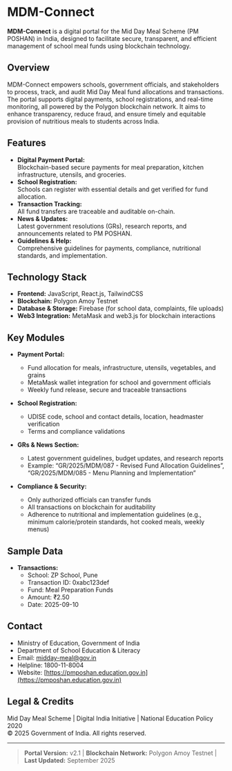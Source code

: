 # MDM-Connect

**MDM-Connect** is a digital portal for the Mid Day Meal Scheme (PM POSHAN) in India, designed to facilitate secure, transparent, and efficient management of school meal funds using blockchain technology.

## Overview

MDM-Connect empowers schools, government officials, and stakeholders to process, track, and audit Mid Day Meal fund allocations and transactions. The portal supports digital payments, school registrations, and real-time monitoring, all powered by the Polygon blockchain network. It aims to enhance transparency, reduce fraud, and ensure timely and equitable provision of nutritious meals to students across India.

## Features

- **Digital Payment Portal:**  
  Blockchain-based secure payments for meal preparation, kitchen infrastructure, utensils, and groceries.
- **School Registration:**  
  Schools can register with essential details and get verified for fund allocation.
- **Transaction Tracking:**  
  All fund transfers are traceable and auditable on-chain.
- **News & Updates:**  
  Latest government resolutions (GRs), research reports, and announcements related to PM POSHAN.
- **Guidelines & Help:**  
  Comprehensive guidelines for payments, compliance, nutritional standards, and implementation.

## Technology Stack

- **Frontend:** JavaScript, React.js, TailwindCSS
- **Blockchain:** Polygon Amoy Testnet
- **Database & Storage:** Firebase (for school data, complaints, file uploads)
- **Web3 Integration:** MetaMask and web3.js for blockchain interactions

## Key Modules

- **Payment Portal:**  
  - Fund allocation for meals, infrastructure, utensils, vegetables, and grains  
  - MetaMask wallet integration for school and government officials  
  - Weekly fund release, secure and traceable transactions

- **School Registration:**  
  - UDISE code, school and contact details, location, headmaster verification  
  - Terms and compliance validations

- **GRs & News Section:**  
  - Latest government guidelines, budget updates, and research reports  
  - Example: “GR/2025/MDM/087 - Revised Fund Allocation Guidelines”,  
    “GR/2025/MDM/085 - Menu Planning and Implementation”

- **Compliance & Security:**  
  - Only authorized officials can transfer funds  
  - All transactions on blockchain for auditability  
  - Adherence to nutritional and implementation guidelines (e.g., minimum calorie/protein standards, hot cooked meals, weekly menus)

## Sample Data

- **Transactions:**  
  - School: ZP School, Pune  
  - Transaction ID: 0xabc123def  
  - Fund: Meal Preparation Funds  
  - Amount: ₹2.50  
  - Date: 2025-09-10

## Contact

- Ministry of Education, Government of India  
- Department of School Education & Literacy  
- Email: midday-meal@gov.in  
- Helpline: 1800-11-8004  
- Website: [https://pmposhan.education.gov.in](https://pmposhan.education.gov.in)

## Legal & Credits

Mid Day Meal Scheme | Digital India Initiative | National Education Policy 2020  
© 2025 Government of India. All rights reserved.

---

> **Portal Version:** v2.1 | **Blockchain Network:** Polygon Amoy Testnet | **Last Updated:** September 2025
